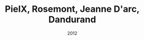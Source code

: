 ---
date: '2012'
title: PieIX, Rosemont, Jeanne D'arc, Dandurand
type: ruelle_verte
district: 'Rosemont'
position: { lng: -73.57274149151915, lat: 45.55995452839193 }
---
